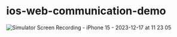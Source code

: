 # ios-web-communication-demo

![Simulator Screen Recording - iPhone 15 - 2023-12-17 at 11 23 05](https://github.com/Cookiezby/ios-web-communication-demo/assets/5690511/d7dec22c-8c55-49b3-bcc6-691804b1704b)

